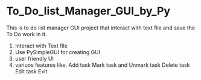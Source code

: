 # To_Do_list_Manager_GUI_by_Py
This is to do list manager GUI project that interact with text file and save the To Do work in it.
1. Interact with Text file
2. Use PySimpleGUI for creating GUI
3. user friendly UI
4. variuos features like.
    Add task
    Mark task and Unmark task
    Delete task
    Edit task
    Exit
  
